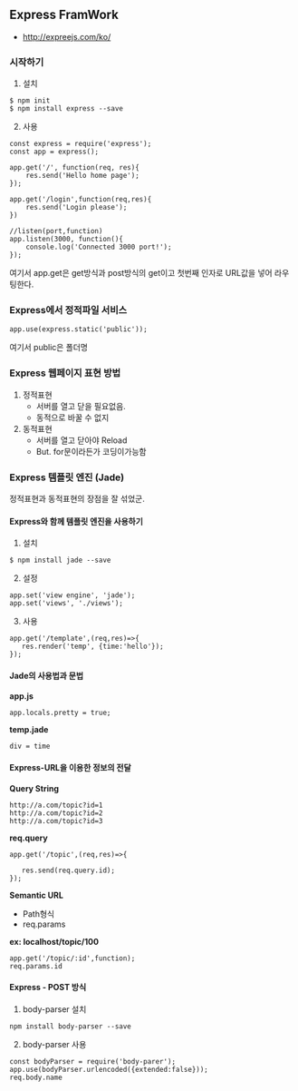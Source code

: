 ## Express FramWork
- http://expreejs.com/ko/

###  시작하기
1. 설치
```
$ npm init
$ npm install express --save
```
2. 사용

```
const express = require('express');
const app = express();

app.get('/', function(req, res){
    res.send('Hello home page');
});

app.get('/login',function(req,res){
    res.send('Login please');
})

//listen(port,function)
app.listen(3000, function(){
    console.log('Connected 3000 port!');
});
```

여기서 app.get은 get방식과 post방식의 get이고 첫번째 인자로 URL값을 넣어 라우팅한다.

### Express에서 정적파일 서비스
```
app.use(express.static('public'));
```

여기서  public은 폴더명

### Express 웹페이지 표현 방법
1. 정적표현 
    - 서버를 열고 닫을 필요없음.
    - 동적으로 바꿀 수 없지
2. 동적표현 
    - 서버를 열고 닫아야 Reload
    - But. for문이라든가 코딩이가능함
    
### Express 템플릿 엔진 (Jade)
정적표현과 동적표현의 장점을 잘 섞었군.

#### Express와 함께 템플릿 엔진을 사용하기
1. 설치
```
$ npm install jade --save
```
2. 설정
```
app.set('view engine', 'jade');
app.set('views', './views');
```
3. 사용
```
app.get('/template',(req,res)=>{
   res.render('temp', {time:'hello'}); 
});
```

#### Jade의 사용법과 문법
**app.js**
```
app.locals.pretty = true;
```
**temp.jade**
```
div = time
```

#### Express-URL을 이용한 정보의 전달
**Query String**
```
http://a.com/topic?id=1
http://a.com/topic?id=2
http://a.com/topic?id=3

```
**req.query**
```
app.get('/topic',(req,res)=>{

   res.send(req.query.id); 
});
```
**Semantic URL**
- Path형식
- req.params

**ex: localhost/topic/100**
```
app.get('/topic/:id',function);
req.params.id
```

#### Express - POST 방식
1. body-parser 설치
```
npm install body-parser --save
```
2. body-parser 사용
```
const bodyParser = require('body-parer');
app.use(bodyParser.urlencoded({extended:false}));
req.body.name
```
